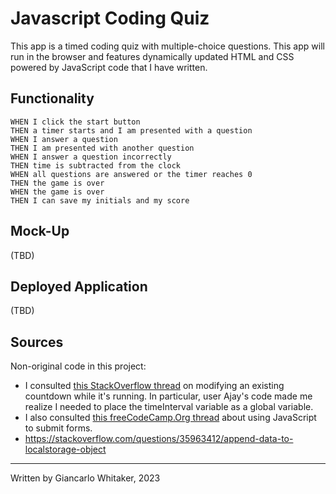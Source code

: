 # Javascript Coding Quiz

This app is a timed coding quiz with multiple-choice questions. This app will run in the browser and features dynamically updated HTML and CSS powered by JavaScript code that I have written.

## Functionality

```
WHEN I click the start button
THEN a timer starts and I am presented with a question
WHEN I answer a question
THEN I am presented with another question
WHEN I answer a question incorrectly
THEN time is subtracted from the clock
WHEN all questions are answered or the timer reaches 0
THEN the game is over
WHEN the game is over
THEN I can save my initials and my score
```

## Mock-Up

(TBD)

## Deployed Application

(TBD)

## Sources

Non-original code in this project:

 * I consulted [this StackOverflow thread](https://stackoverflow.com/questions/59408241/how-to-stop-a-running-countdown-timer) on modifying an existing countdown while it's running.  In particular, user Ajay's code made me realize I needed to place the timeInterval variable as a global variable.
 * I also consulted [this freeCodeCamp.Org thread](https://www.freecodecamp.org/news/how-to-submit-a-form-with-javascript/) about using JavaScript to submit forms.
 * https://stackoverflow.com/questions/35963412/append-data-to-localstorage-object

---
Written by Giancarlo Whitaker, 2023